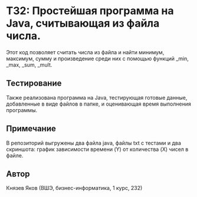 # ТЗ2: Простейшая программа на Java, считывающая из файла числа.

Этот код позволяет считать числа из файла и найти минимум, максимум, сумму и произведение среди них с помощью функций _min, _max, _sum, _mult.

## Тестирование
Также реализована программа на Java, тестирующая готовые данные, добавленные в виде файлов в папке, и оценивающая время выполнения программы.

## Примечание
В репозиторий выгружены два файла java, файлы txt с тестами и два скриншота: график зависимости времени (Y) от количества (X) чисел в файле.

## Автор
Князев Яков (ВШЭ, бизнес-информатика, 1 курс, 232)
